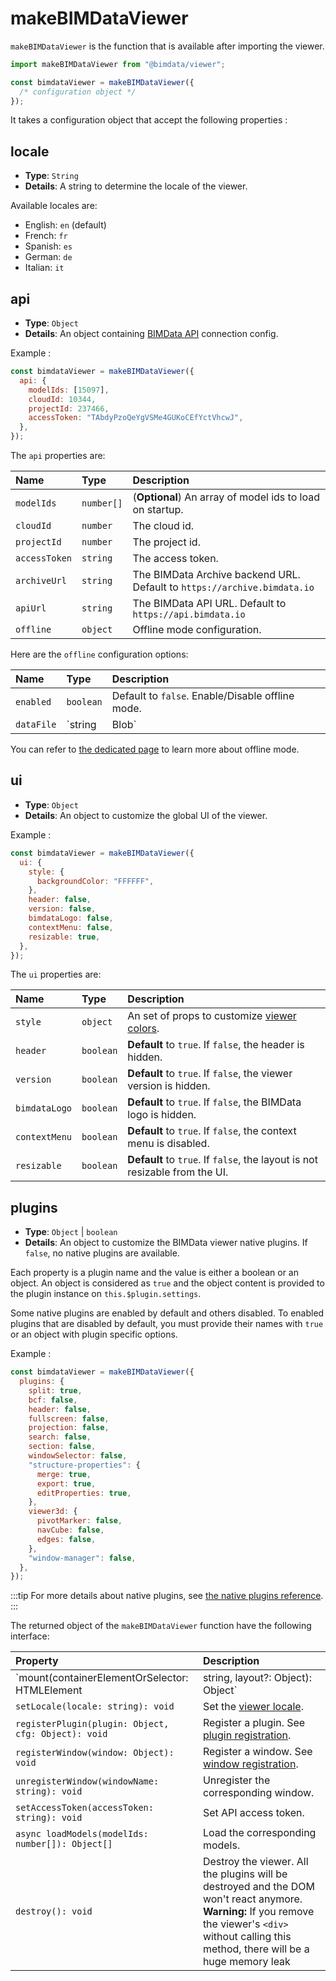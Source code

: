 # makeBIMDataViewer

`makeBIMDataViewer` is the function that is available after importing the viewer.

```javascript
import makeBIMDataViewer from "@bimdata/viewer";

const bimdataViewer = makeBIMDataViewer({
  /* configuration object */
});
```

It takes a configuration object that accept the following properties :

## locale

- **Type**: `String`
- **Details**: A string to determine the locale of the viewer.

Available locales are:
 - English: `en` (default)
 - French: `fr` 
 - Spanish: `es`
 - German: `de`
 - Italian: `it`

## api

- **Type**: `Object`
- **Details**: An object containing [BIMData API](../../api/introduction/overview.md)  connection config.

Example :

```javascript
const bimdataViewer = makeBIMDataViewer({
  api: {
    modelIds: [15097],
    cloudId: 10344,
    projectId: 237466,
    accessToken: "TAbdyPzoQeYgVSMe4GUKoCEfYctVhcwJ",
  },
});
```

The `api` properties are:

| Name          | Type       | Description                    |
| :------------ | :--------- | :----------------------------- |
| `modelIds`    | `number[]` | (**Optional**) An array of model ids to load on startup. |
| `cloudId`     | `number`   | The cloud id.                  |
| `projectId`   | `number`   | The project id.                |
| `accessToken` | `string`   | The access token.              |
| `archiveUrl`  | `string`   | The BIMData Archive backend URL. Default to `https://archive.bimdata.io` |
| `apiUrl`      | `string`   | The BIMData API URL. Default to `https://api.bimdata.io` |
| `offline`     | `object`   | Offline mode configuration.    |

Here are the `offline` configuration options:

| Name          | Type       | Description                    |
| :------------ | :--------- | :----------------------------- |
| `enabled`     | `boolean`  | Default to `false`. Enable/Disable offline mode. |
| `dataFile`    | `string | Blob`   | URL of the *offline-package* or a Blob.   |

You can refer to [the dedicated page](./offline_mode.md) to learn more about offline mode.

## ui

- **Type**: `Object`
- **Details**: An object to customize the global UI of the viewer.

Example :

```javascript
const bimdataViewer = makeBIMDataViewer({
  ui: {
    style: {
      backgroundColor: "FFFFFF",
    },
    header: false,
    version: false,
    bimdataLogo: false,
    contextMenu: false,
    resizable: true,
  },
});
```

The `ui` properties are:

| Name                    | Type      | Description                                                                 |
| :---------------------- | :-------- | :-------------------------------------------------------------------------- |
| `style`                 | `object`  | An set of props to customize [viewer colors](../guide/README.md#colors-🎨). |
| `header`                | `boolean` | **Default** to `true`. If `false`, the header is hidden.                    |
| `version`               | `boolean` | **Default** to `true`. If `false`, the viewer version is hidden.            |
| `bimdataLogo`           | `boolean` | **Default** to `true`. If `false`, the BIMData logo is hidden.              |
| `contextMenu`           | `boolean` | **Default** to `true`. If `false`, the context menu is disabled.            |
| `resizable`             | `boolean` | **Default** to `true`. If `false`, the layout is not resizable from the UI. |

## plugins

- **Type**: `Object` | `boolean`
- **Details**: An object to customize the BIMData viewer native plugins. If `false`, no native plugins are available.

Each property is a plugin name and the value is either a boolean or an object. An object is considered as `true` and the object content is provided to the plugin instance on `this.$plugin.settings`.

Some native plugins are enabled by default and others disabled. To enabled plugins that are disabled by default, you must provide their names with `true` or an object with plugin specific options.

Example :

```javascript
const bimdataViewer = makeBIMDataViewer({
  plugins: {
    split: true,
    bcf: false,
    header: false,
    fullscreen: false,
    projection: false,
    search: false,
    section: false,
    windowSelector: false,
    "structure-properties": {
      merge: true,
      export: true,
      editProperties: true,
    },
    viewer3d: {
      pivotMarker: false,
      navCube: false,
      edges: false,
    },
    "window-manager": false,
  },
});
```

:::tip
For more details about native plugins, see [the native plugins reference](/viewer/reference/native_plugins.html).
:::

The returned object of the `makeBIMDataViewer` function have the following interface:

| Property                                            | Description  |
| :-------------------------------------------------- | :----------- |
| `mount(containerElementOrSelector: HTMLElement | string, layout?: Object): Object` | Mount the viewer on the corresponding DOM element with the specified layout. See [`mount`](./mount.md) |
| `setLocale(locale: string): void`                   | Set the [viewer locale](#locale).  |
| `registerPlugin(plugin: Object, cfg: Object): void` | Register a plugin. See [plugin registration](./plugin.md#registration-and-plugin-api). |
| `registerWindow(window: Object): void`              | Register a window. See [window registration](./window.md#registration). |
| `unregisterWindow(windowName: string): void`        | Unregister the corresponding window. |
| `setAccessToken(accessToken: string): void`         | Set API access token. |
| `async loadModels(modelIds: number[]): Object[]`    | Load the corresponding models. |
| `destroy(): void`                                   | Destroy the viewer. All the plugins will be destroyed and the DOM won't react anymore. **Warning:** If you remove the viewer's `<div>` without calling this method, there will be a huge memory leak |

